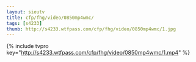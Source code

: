 ```yaml
--- 
layout: sieutv
title: cfp/fhg/video/0850mp4wmc/
tags: [s4233]
thumb: http://s4233.wtfpass.com/cfp/fhg/video/0850mp4wmc/1.jpg
---
```

{% include tvpro key="http://s4233.wtfpass.com/cfp/fhg/video/0850mp4wmc/1.mp4" %} 

